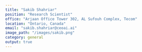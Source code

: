 ```yaml
---
title: "Sakib Shahriar"
position: "Research Scientist"
office: "Arjaan Office Tower 302, AL Sufouh Complex, Tecom"
location: "Ontario, Canada"
email: "sakib.shahriar@ceoai.ai"
image_path: "/images/sakib.png"
category: general
output: true
---
```

